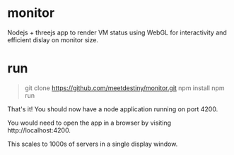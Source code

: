 monitor
=======

Nodejs + threejs app to render VM status using WebGL for interactivity and efficient dislay on monitor size. 

run
=======

> git clone https://github.com/meetdestiny/monitor.git
> npm install
> npm run

That's it! You should now have a node application running on port 4200. 

You would need to open the app in a browser by visiting http://localhost:4200.

This scales to 1000s of servers in a single display window. 

